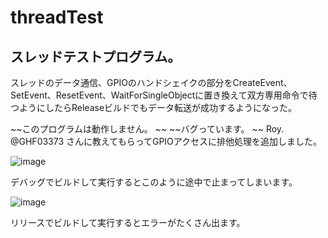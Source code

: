 # threadTest
## スレッドテストプログラム。  
スレッドのデータ通信、GPIOのハンドシェイクの部分をCreateEvent、SetEvent、ResetEvent、WaitForSingleObjectに置き換えて双方専用命令で待つようにしたらReleaseビルドでもデータ転送が成功するようになった。  

~~このプログラムは動作しません。  ~~
~~バグっています。  ~~
Roy. @GHF03373 さんに教えてもらってGPIOアクセスに排他処理を追加しました。  

![image](https://github.com/kuran-kuran/threadTest/assets/57883554/1178c517-eabf-4570-a1b3-58967574a63f)

デバッグでビルドして実行するとこのように途中で止まってしまいます。

![image](https://github.com/kuran-kuran/threadTest/assets/57883554/3a7024a8-1be2-408b-9828-88eff57bf86b)

リリースでビルドして実行するとエラーがたくさん出ます。
